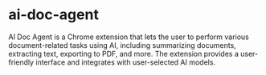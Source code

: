 # ai-doc-agent
AI Doc Agent is a Chrome extension that lets the user to perform various document-related tasks using AI, including summarizing documents, extracting text, exporting to PDF, and more. The extension provides a user-friendly interface and integrates with user-selected AI models.
